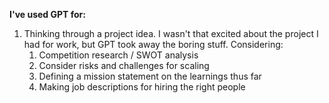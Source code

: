 **I've used GPT for:**
1. Thinking through a project idea. I wasn't that excited about the project I had for work, but GPT took away the boring stuff. Considering:
	1. Competition research / SWOT analysis
	2. Consider risks and challenges for scaling
	3. Defining a mission statement on the learnings thus far
	4. Making job descriptions for hiring the right people

